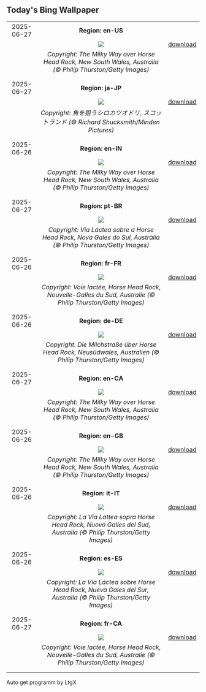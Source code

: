 ## Today's Bing Wallpaper
|      |      |      |
| :----: | :----: | :----: |
|2025-06-27|**Region: en-US**||
||![](https://www.bing.com/th?id=OHR.HorseheadRock_EN-US2494437641_UHD.jpg&pid=hp&w=1152&h=648&rs=1&c=4)| [download](https://www.bing.com/th?id=OHR.HorseheadRock_EN-US2494437641_UHD.jpg)|
||*Copyright: The Milky Way over Horse Head Rock, New South Wales, Australia (© Philip Thurston/Getty Images)*
||
|||
|2025-06-27|**Region: ja-JP**||
||![](https://www.bing.com/th?id=OHR.ShetlandGannets_JA-JP3345232589_UHD.jpg&pid=hp&w=1152&h=648&rs=1&c=4)| [download](https://www.bing.com/th?id=OHR.ShetlandGannets_JA-JP3345232589_UHD.jpg)|
||*Copyright: 魚を狙うシロカツオドリ, スコットランド (© Richard Shucksmith/Minden Pictures)*
||
|||
|2025-06-26|**Region: en-IN**||
||![](https://www.bing.com/th?id=OHR.HorseheadRock_EN-IN7173211843_UHD.jpg&pid=hp&w=1152&h=648&rs=1&c=4)| [download](https://www.bing.com/th?id=OHR.HorseheadRock_EN-IN7173211843_UHD.jpg)|
||*Copyright: The Milky Way over Horse Head Rock, New South Wales, Australia (© Philip Thurston/Getty Images)*
||
|||
|2025-06-27|**Region: pt-BR**||
||![](https://www.bing.com/th?id=OHR.HorseheadRock_PT-BR5419648033_UHD.jpg&pid=hp&w=1152&h=648&rs=1&c=4)| [download](https://www.bing.com/th?id=OHR.HorseheadRock_PT-BR5419648033_UHD.jpg)|
||*Copyright: Via Láctea sobre a Horse Head Rock, Nova Gales do Sul, Austrália (© Philip Thurston/Getty Images)*
||
|||
|2025-06-26|**Region: fr-FR**||
||![](https://www.bing.com/th?id=OHR.HorseheadRock_FR-FR1124567196_UHD.jpg&pid=hp&w=1152&h=648&rs=1&c=4)| [download](https://www.bing.com/th?id=OHR.HorseheadRock_FR-FR1124567196_UHD.jpg)|
||*Copyright: Voie lactée, Horse Head Rock, Nouvelle-Galles du Sud, Australie (© Philip Thurston/Getty Images)*
||
|||
|2025-06-26|**Region: de-DE**||
||![](https://www.bing.com/th?id=OHR.HorseheadRock_DE-DE6717487152_UHD.jpg&pid=hp&w=1152&h=648&rs=1&c=4)| [download](https://www.bing.com/th?id=OHR.HorseheadRock_DE-DE6717487152_UHD.jpg)|
||*Copyright: Die Milchstraße über Horse Head Rock, Neusüdwales, Australien (© Philip Thurston/Getty Images)*
||
|||
|2025-06-27|**Region: en-CA**||
||![](https://www.bing.com/th?id=OHR.HorseheadRock_EN-CA0845252877_UHD.jpg&pid=hp&w=1152&h=648&rs=1&c=4)| [download](https://www.bing.com/th?id=OHR.HorseheadRock_EN-CA0845252877_UHD.jpg)|
||*Copyright: The Milky Way over Horse Head Rock, New South Wales, Australia (© Philip Thurston/Getty Images)*
||
|||
|2025-06-26|**Region: en-GB**||
||![](https://www.bing.com/th?id=OHR.HorseheadRock_EN-GB7257455536_UHD.jpg&pid=hp&w=1152&h=648&rs=1&c=4)| [download](https://www.bing.com/th?id=OHR.HorseheadRock_EN-GB7257455536_UHD.jpg)|
||*Copyright: The Milky Way over Horse Head Rock, New South Wales, Australia (© Philip Thurston/Getty Images)*
||
|||
|2025-06-26|**Region: it-IT**||
||![](https://www.bing.com/th?id=OHR.HorseheadRock_IT-IT0871929651_UHD.jpg&pid=hp&w=1152&h=648&rs=1&c=4)| [download](https://www.bing.com/th?id=OHR.HorseheadRock_IT-IT0871929651_UHD.jpg)|
||*Copyright: La Via Lattea sopra Horse Head Rock, Nuovo Galles del Sud, Australia (© Philip Thurston/Getty Images)*
||
|||
|2025-06-26|**Region: es-ES**||
||![](https://www.bing.com/th?id=OHR.HorseheadRock_ES-ES1398658009_UHD.jpg&pid=hp&w=1152&h=648&rs=1&c=4)| [download](https://www.bing.com/th?id=OHR.HorseheadRock_ES-ES1398658009_UHD.jpg)|
||*Copyright: La Vía Láctea sobre Horse Head Rock, Nueva Gales del Sur, Australia (© Philip Thurston/Getty Images)*
||
|||
|2025-06-27|**Region: fr-CA**||
||![](https://www.bing.com/th?id=OHR.HorseheadRock_FR-CA1420999474_UHD.jpg&pid=hp&w=1152&h=648&rs=1&c=4)| [download](https://www.bing.com/th?id=OHR.HorseheadRock_FR-CA1420999474_UHD.jpg)|
||*Copyright: Voie lactée, Horse Head Rock, Nouvelle-Galles du Sud, Australie (© Philip Thurston/Getty Images)*
||
|||

Auto get programm by LtgX
